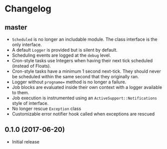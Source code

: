 # Changelog

## master
- `Scheduled` is no longer an includable module. The class interface is the only
  interface.
- A default `Logger` is provided but is silent by default.
- Scheduling events are logged at the `debug` level.
- Cron-style tasks use Integers when having their next
  tick scheduled (instead of Floats).
- Cron-style tasks have a minimum 1 second next-tick. They
  should never be scheduled within the same second that
  they originally ran.
- Logger without `progname=` method is no longer a failure.
- Job blocks are evaluated inside their own context with a logger available
  to them.
- Job execution is instrumented using an `ActiveSupport::Notifications` style of interface.
- No longer rescue `Exception` class
- Customizable error notifier hook called when exceptions are rescued

## 0.1.0 (2017-06-20)
- Initial release

